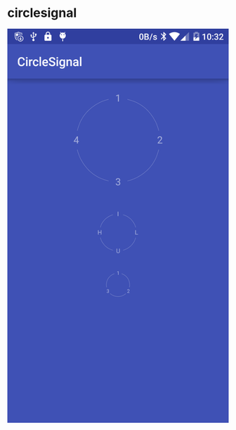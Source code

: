 # circlesignal
![image](https://github.com/newerZGQ/circlesignal/blob/master/image/Screenshot_2016-05-20-22-32-35.png)
